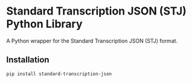# Standard Transcription JSON (STJ) Python Library

A Python wrapper for the Standard Transcription JSON (STJ) format.

## Installation

```bash
pip install standard-transcription-json

